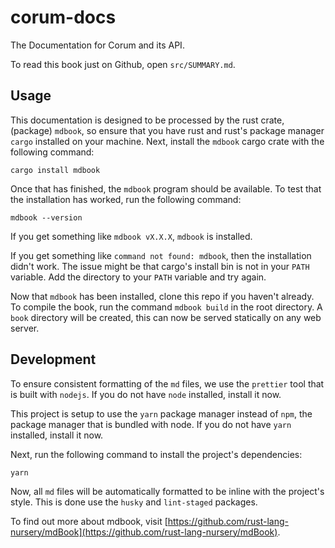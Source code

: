 # corum-docs

The Documentation for Corum and its API.

To read this book just on Github, open `src/SUMMARY.md`.

## Usage

This documentation is designed to be processed by the rust crate, (package)
`mdbook`, so ensure that you have rust and rust's package manager `cargo`
installed on your machine. Next, install the `mdbook` cargo crate with the
following command:

```
cargo install mdbook
```

Once that has finished, the `mdbook` program should be available. To test that
the installation has worked, run the following command:

```
mdbook --version
```

If you get something like `mdbook vX.X.X`, `mdbook` is installed.

If you get something like `command not found: mdbook`, then the installation
didn't work. The issue might be that cargo's install bin is not in your `PATH`
variable. Add the directory to your `PATH` variable and try again.

Now that `mdbook` has been installed, clone this repo if you haven't already. To
compile the book, run the command `mdbook build` in the root directory. A `book`
directory will be created, this can now be served statically on any web server.

## Development

To ensure consistent formatting of the `md` files, we use the `prettier` tool
that is built with `nodejs`. If you do not have `node` installed, install it
now.

This project is setup to use the `yarn` package manager instead of `npm`, the
package manager that is bundled with node. If you do not have `yarn` installed,
install it now.

Next, run the following command to install the project's dependencies:

```
yarn
```

Now, all `md` files will be automatically formatted to be inline with the
project's style. This is done use the `husky` and `lint-staged` packages.

To find out more about mdbook, visit
[https://github.com/rust-lang-nursery/mdBook](https://github.com/rust-lang-nursery/mdBook).
